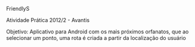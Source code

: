 FriendlyS

Atividade Prática 2012/2 - Avantis


Objetivo:
Aplicativo para Android com os mais próximos orfanatos, que ao selecionar um ponto, uma rota é criada a partir da localização do usuário

